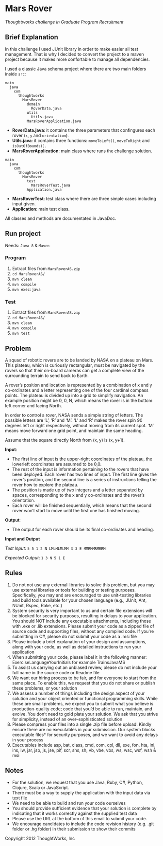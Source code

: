 # Mars Rover

*Thoughtworks challenge in Graduate Program Recruitment*

## Brief Explanation

In this challenge I used JUnit library in order to make easier all test management. That is why I decided to convert the project to a maven project because it makes more confortable to manage all dependencies.

I used a classic Java schema project where there are two main folders inside `src`:

```
main
  java
    com
      thoughtworks
        MarsRover
          domain
            RoverData.java
          utils
            Utils.java
          MarsRoverApplication.java
```

- **RoverData.java**: it contains the three parameters that confingures each rover (`x`, `y` and `orientation`).
- **Utils.java**: it contains three functions: `moveToLeft()`, `moveToRight` and `isOutOfBounds()`.
- **MarsRoverApplication**: main class where runs the challenge solution.

```
main
  java
    com
      thoughtworks
        MarsRover
          test
            MarsRoverTest.java
          Application.java
```

- **MarsRoverTest**: test class where there are three simple cases including input given.
- **Application**: main test class.

All classes and methods are documentated in JavaDoc.

## Run project

Needs: `Java 8` & `Maven`

### Program 

1. Extract files from `MarsRoverAS.zip`
2. `cd MarsRoverAS/`
3. `mvn clean`
4. `mvn compile`
5. `mvn exec:java`

### Test 

1. Extract files from `MarsRoverAS.zip`
2. `cd MarsRoverAS/`
3. `mvn clean`
4. `mvn compile`
5. `mvn test`

## Problem

A squad of robotic rovers are to be landed by NASA on a plateau on Mars. This plateau, which is curiously rectangular, must be navigated by the rovers so that their on-board cameras can get a complete view of the surrounding terrain to send back to Earth.
 
A rover’s position and location is represented by a combination of x and y co-ordinates and a letter representing one of the four cardinal compass points. The plateau is divided up into a grid to simplify navigation. An example position might be 0, 0, N, which means the rover is in the bottom left corner and facing North.
 
In order to control a rover, NASA sends a simple string of letters. The possible letters are ‘L’, ‘R’ and ‘M’. ‘L’ and ‘R’ makes the rover spin 90 degrees left or right respectively, without moving from its current spot. ‘M’ means move forward one grid point, and maintain the same heading.
 
Assume that the square directly North from (x, y) is (x, y+1).
 
**Input**:
- The first line of input is the upper-right coordinates of the plateau, the lowerleft coordinates are assumed to be 0,0.
- The rest of the input is information pertaining to the rovers that have been deployed. Each rover has two lines of input. The first line gives the rover’s position, and the second line is a series of instructions telling the rover how to explore the plateau.
- The position is made up of two integers and a letter separated by spaces, corresponding to the x and y co-ordinates and the rover’s orientation.
- Each rover will be finished sequentially, which means that the second rover won’t start to move until the first one has finished moving.

**Output**:
- The output for each rover should be its final co-ordinates and heading.

**Input and Output**
 
*Test Input*:
`5 5
1 2 N
LMLMLMLMM
3 3 E
MMRMMRMRRM`
 
*Expected Output*:
`1 3 N
5 1 E`

## Rules

1. Do not not use any external libraries to solve this problem, but you may use external libraries or tools for building or testing purposes. Specifically, you may and are encouraged to use unit-testing libraries and build tools available for your chosen language (e.g., JUnit, Ant, NUnit, Rspec, Rake, etc.)
2. System security is very important to us and certain file extensions will be blocked for security purposes, resulting in delays to your application. You should NOT include any executable attachments, including those with .exe or .lib extensions. Please submit your code as a zipped file of source code and supporting files, without any compiled code. If you're submitting in C#, please do not submit your code as a .msi file
3. Please include a brief explanation of your design and assumptions, along with your code, as well as detailed instructions to run your application
4. When submitting your code, please label it in the following manner: ExerciseLanguageYourInitials for example TrainsJavaMS
5. To assist us carrying out an unbiased review, please do not include your full name in the source code or Readme file
6. We want our hiring process to be fair, and for everyone to start from the same place. To enable this, we request that you do not share or publish these problems, or your solution
7. We assess a number of things including the design aspect of your solution and your object oriented or functional programming skills. While these are small problems, we expect you to submit what you believe is production-quality code; code that you’d be able to run, maintain, and evolve. You don’t need to gold plate your solution. We ask that you strive for simplicity, instead of an over–sophisticated solution
8. Please compress your files into a single .zip file before upload. Kindly ensure there are no executables in your submission. Our system blocks executable files* for security purposes, and we want to avoid any delays in your process
9. Executables include asp, bat, class, cmd, com, cpl, dll, exe, fon, hta, ini, ins, iw, jar, jsp, js, jse, pif, scr, shs, sh, vb, vbe, vbs, ws, wsc, wsf, wsh & msi

## Notes

- For the solution, we request that you use Java, Ruby, C#, Python, Clojure, Scala or JavaScript.
- There must be a way to supply the application with the input data via text file
- We need to be able to build and run your code ourselves
- You should provide sufficient evidence that your solution is complete by indicating that it works correctly against the supplied test data
- Please use the URL at the bottom of this email to submit your code.
- We encourage candidates to include the code revision history (e.g. .git folder or .hg folder) in their submission to show their commits

Copyright 2012 ThoughtWorks, Inc
